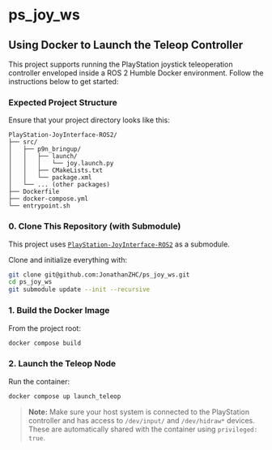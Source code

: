 # ps_joy_ws

## Using Docker to Launch the Teleop Controller

This project supports running the PlayStation joystick teleoperation controller enveloped inside a ROS 2 Humble Docker environment. Follow the instructions below to get started:

### Expected Project Structure

Ensure that your project directory looks like this:

```
PlayStation-JoyInterface-ROS2/
├── src/
│   ├── p9n_bringup/
│   │   ├── launch/
│   │   │   └── joy.launch.py
│   │   ├── CMakeLists.txt
│   │   └── package.xml
│   └── ... (other packages)
├── Dockerfile
├── docker-compose.yml
└── entrypoint.sh
```

### 0. Clone This Repository (with Submodule)

This project uses [`PlayStation-JoyInterface-ROS2`](https://github.com/HarvestX/PlayStation-JoyInterface-ROS2) as a submodule.

Clone and initialize everything with:

```bash
git clone git@github.com:JonathanZHC/ps_joy_ws.git
cd ps_joy_ws
git submodule update --init --recursive
```

### 1. Build the Docker Image

From the project root:

```bash
docker compose build
```

### 2. Launch the Teleop Node

Run the container:

```bash
docker compose up launch_teleop
```

> **Note:** Make sure your host system is connected to the PlayStation controller and has access to `/dev/input/` and `/dev/hidraw*` devices. These are automatically shared with the container using `privileged: true`.

